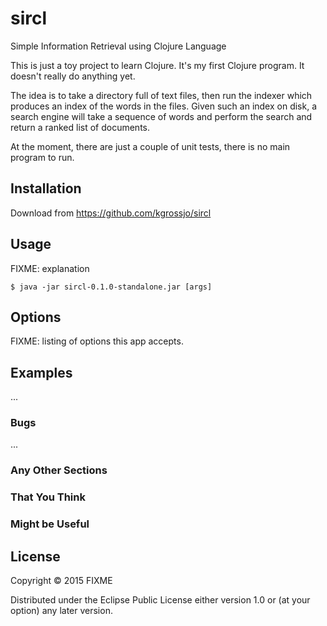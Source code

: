 # sircl

Simple Information Retrieval using Clojure Language

This is just a toy project to learn Clojure.  It's my first Clojure
program.  It doesn't really do anything yet.

The idea is to take a directory full of text files, then run the
indexer which produces an index of the words in the files.  Given such
an index on disk, a search engine will take a sequence of words and
perform the search and return a ranked list of documents.

At the moment, there are just a couple of unit tests, there is no
main program to run.

## Installation

Download from https://github.com/kgrossjo/sircl

## Usage

FIXME: explanation

    $ java -jar sircl-0.1.0-standalone.jar [args]

## Options

FIXME: listing of options this app accepts.

## Examples

...

### Bugs

...

### Any Other Sections
### That You Think
### Might be Useful

## License

Copyright © 2015 FIXME

Distributed under the Eclipse Public License either version 1.0 or (at
your option) any later version.
